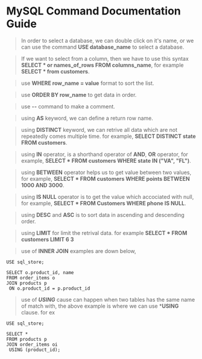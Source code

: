 # **MySQL Command Documentation Guide**

> In order to select a database, we can double click on it's name, or we can use the command **USE database_name** to select a database.

> If we want to select from a column, then we have to use this syntax **SELECT * or names_of_rows FROM columns_name**, for example **SELECT * from customers**.

> use **WHERE row_name = value** format to sort the list.

> use **ORDER BY row_name** to get data in order.

> use **--** command to make a comment.

> using **AS** keyword, we can define a return row name.

> using **DISTINCT** keyword, we can retrive all data which are not repeatedly comes multiple time. for example, **SELECT DISTINCT state FROM customers**.

> using **IN** operator, is a shorthand operator of **AND**, **OR** operator, for example, **SELECT * FROM customers WHERE state IN ("VA", "FL")**.

> using **BETWEEN** operator helps us to get value between two values, for example, **SELECT * FROM customers WHERE points BETWEEN 1000 AND 3000**.

> using **IS NULL** operator is to get the value which accociated with null, for example, **SELECT * FROM Customers WHERE phone IS NULL**.

> using **DESC** and **ASC** is to sort data in ascending and descending order.

> using **LIMIT** for limit the retrival data. for example **SELECT * FROM customers LIMIT 6 3**

> use of **INNER JOIN** examples are down below,

```
USE sql_store;

SELECT o.product_id, name
FROM order_items o
JOIN products p
 ON o.product_id = p.product_id
```

> use of ***USING*** cause can happen when two tables has the same name of match with, the above example is where we can use ***USING** clause. for ex

```
USE sql_store;

SELECT *
FROM products p
JOIN order_items oi
 USING (product_id);
```
